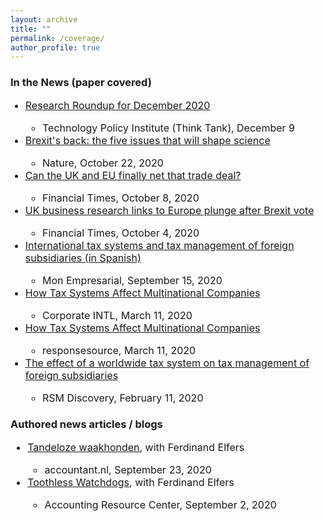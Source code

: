 ```yaml
---
layout: archive
title: ""
permalink: /coverage/
author_profile: true
---
```

<h3> In the News (paper covered) </h3>

<font size="3"> <ul>
  <li>  <a href="https://techpolicyinstitute.org/2020/12/09/research-roundup-for-december-2020/" target="_blank">Research Roundup for December 2020</a></li>
              <ul> <li> Technology Policy Institute (Think Tank), December 9 </li> </ul> 
  <li>  <a href="https://www.nature.com/articles/d41586-020-02920-2" target="_blank">Brexit's back: the five issues that will shape science</a></li>
              <ul><li>Nature, October 22, 2020</li></ul> 
  <li>  <a href="https://www.ft.com/content/241c599f-71db-4854-ac26-b37fc05cbc96" target="_blank">Can the UK and EU finally net that trade deal? </a></li>
              <ul><li>Financial Times, October 8, 2020 </li></ul>      
  <li>  <a href="https://www.ft.com/content/ed2e508e-cfcf-4469-ab28-a26dffbb4d5e" target="_blank">UK business research links to Europe plunge after Brexit vote</a></li>
             <ul><li>Financial Times, October 4, 2020 </li></ul>       
  <li>  <a href="http://www.monempresarial.com/2020/09/15/fiscalidad-internacional-y-gestion-fiscal-de-las-filiales-extranjeras/" target="_blank">International tax systems and tax management of foreign subsidiaries (in Spanish)</a></li>
            <ul><li>Mon Empresarial, September 15, 2020 </li></ul> 
  <li>  <a href="https://www.corp-intl.com/news/newsitem.aspx?ID=105" target="_blank">How Tax Systems Affect Multinational Companies</a></li>
             <ul><li>Corporate INTL, March 11, 2020 </li></ul>      
  <li>  <a href="https://pressreleases.responsesource.com/news/99296/how-tax-systems-affect-multinational-companies/" target="_blank">How Tax Systems Affect Multinational Companies</a></li>
              <ul><li>responsesource, March 11, 2020</li></ul>      
  <li>  <a href="https://discovery.rsm.nl/articles/424/" target="_blank">The effect of a worldwide tax system on tax management of foreign subsidiaries</a></li>
              <ul><li>RSM Discovery, February 11, 2020</li></ul>          
</ul> </font> 

<h3> Authored news articles / blogs </h3>
<font size="3"> <ul>
 <li> <a href="https://www.accountant.nl/discussie/opinie/2020/9/tandeloze-waakhonden/" target="_blank">Tandeloze waakhonden</a>, with Ferdinand Elfers</li>
              <ul><li>accountant.nl, September 23, 2020 </li></ul>      
  <li>  <a href="https://arc.eaa-online.org/blog/toothless-watchdogs" target="_blank">Toothless Watchdogs</a>, with Ferdinand Elfers</li>
              <ul><li>Accounting Resource Center, September 2, 2020 </li></ul>   
</ul> </font> 
